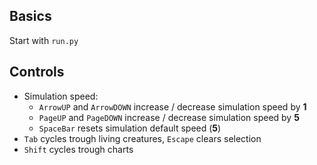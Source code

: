 

## Basics
Start with `run.py`

## Controls
* Simulation speed: 
  + `ArrowUP` and `ArrowDOWN` increase / decrease simulation speed by **1**
  + `PageUP` and `PageDOWN` increase / decrease simulation speed by **5**
  + `SpaceBar` resets simulation default speed (**5**)
* `Tab` cycles trough living creatures, `Escape` clears selection
* `Shift` cycles trough charts
